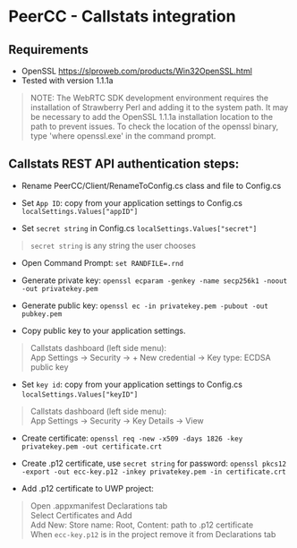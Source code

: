 # PeerCC - Callstats integration

## Requirements

* OpenSSL https://slproweb.com/products/Win32OpenSSL.html 
* Tested with version 1.1.1a 
> NOTE: The WebRTC SDK development environment requires the installation of Strawberry Perl and adding it to the system path.  It may be necessary to add the OpenSSL 1.1.1a installation location to the path to prevent issues.  To check the location of the openssl binary, type 'where openssl.exe' in the command prompt.   
    
## Callstats REST API authentication steps:

* Rename PeerCC/Client/RenameToConfig.cs class and file to Config.cs

* Set `App ID`: copy from your application settings to Config.cs 
`localSettings.Values["appID"]`

* Set `secret string` in Config.cs 
`localSettings.Values["secret"]`
> `secret string` is any string the user chooses  
    
* Open Command Prompt: 
`set RANDFILE=.rnd` 

* Generate private key: 
`openssl ecparam -genkey -name secp256k1 -noout -out privatekey.pem`

* Generate public key: 
`openssl ec -in privatekey.pem -pubout -out pubkey.pem`

* Copy public key to your application settings.
> Callstats dashboard (left side menu):       
> App Settings -> Security -> + New credential -> Key type: ECDSA public key   
   
* Set `key id`: copy from your application settings to Config.cs 
`localSettings.Values["keyID"]`  
> Callstats dashboard (left side menu):       
> App Settings -> Security -> Key Details -> View     
    
* Create certificate: 
`openssl req -new -x509 -days 1826 -key privatekey.pem -out certificate.crt`

* Create .p12 certificate, use `secret string` for password: 
`openssl pkcs12 -export -out ecc-key.p12 -inkey privatekey.pem -in certificate.crt`

* Add .p12 certificate to UWP project: 
> Open .appxmanifest Declarations tab     
> Select Certificates and Add      
> Add New: Store name: Root, Content: path to .p12 certificate      
> When `ecc-key.p12` is in the project remove it from Declarations tab   

